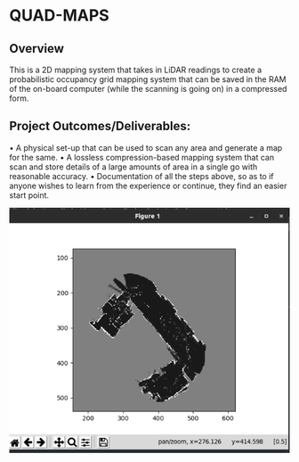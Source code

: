 # QUAD-MAPS
## Overview
This is a 2D mapping system that takes in LiDAR readings to create a probabilistic occupancy grid
mapping system that can be saved in the RAM of the on-board computer (while the scanning is going on)
in a compressed form.
## Project Outcomes/Deliverables:
• A physical set-up that can be used to scan any area and generate a map for the same.
• A lossless compression-based mapping system that can scan and store details of a large
amounts of area in a single go with reasonable accuracy.
• Documentation of all the steps above, so as to if anyone wishes to learn from the
experience or continue, they find an easier start point.

![](images/IMG-1880.png)

